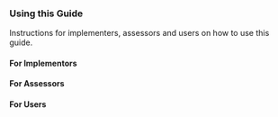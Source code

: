 ### Using this Guide
Instructions for implementers, assessors and users on how to use this guide.

#### For Implementors

#### For Assessors
#### For Users

